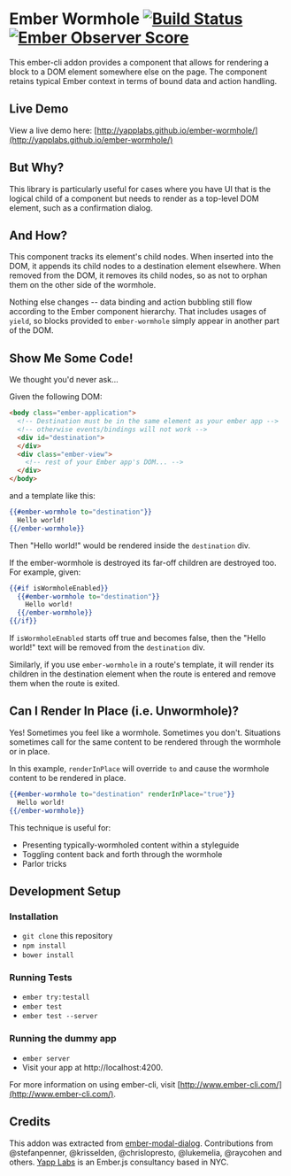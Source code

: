 # Ember Wormhole [![Build Status](https://travis-ci.org/yapplabs/ember-wormhole.svg?branch=master)](https://travis-ci.org/yapplabs/ember-wormhole) [![Ember Observer Score](http://emberobserver.com/badges/ember-wormhole.svg)](http://emberobserver.com/addons/ember-wormhole)

This ember-cli addon provides a component that allows for rendering a block 
to a DOM element somewhere else on the page. The component retains typical Ember 
context in terms of bound data and action handling.

## Live Demo

View a live demo here: [http://yapplabs.github.io/ember-wormhole/](http://yapplabs.github.io/ember-wormhole/)

## But Why?

This library is particularly useful for cases where you have UI that is the logical child of
a component but needs to render as a top-level DOM element, such as a confirmation dialog.

## And How?

This component tracks its element's child nodes. When inserted into the DOM, it appends 
its child nodes to a destination element elsewhere. When removed from the DOM, it
removes its child nodes, so as not to orphan them on the other side of the wormhole. 

Nothing else changes -- data binding  and action bubbling still flow according to 
the Ember component hierarchy. That includes usages of `yield`, so blocks provided 
to `ember-wormhole` simply appear in another part of the DOM.

## Show Me Some Code!

We thought you'd never ask...

Given the following DOM:

```html
<body class="ember-application">
  <!-- Destination must be in the same element as your ember app -->
  <!-- otherwise events/bindings will not work -->
  <div id="destination">
  </div>
  <div class="ember-view">
    <!-- rest of your Ember app's DOM... -->
  </div>
</body>
```

and a template like this:

```hbs
{{#ember-wormhole to="destination"}}
  Hello world!
{{/ember-wormhole}}
```

Then "Hello world!" would be rendered inside the `destination` div.

If the ember-wormhole is destroyed its far-off children are destroyed too.
For example, given:

```hbs
{{#if isWormholeEnabled}}
  {{#ember-wormhole to="destination"}}
    Hello world!
  {{/ember-wormhole}}
{{/if}}
```

If `isWormholeEnabled` starts off true and becomes false, then the "Hello
world!" text will be removed from the `destination` div.

Similarly, if you use `ember-wormhole` in a route's template, it will
render its children in the destination element when the route is entered
and remove them when the route is exited.

## Can I Render In Place (i.e. Unwormhole)?

Yes! Sometimes you feel like a wormhole. Sometimes you don't. Situations 
sometimes call for the same content to be rendered through the wormhole or in place.

In this example, `renderInPlace` will override `to` and cause the wormhole content to be rendered in place.

```hbs
{{#ember-wormhole to="destination" renderInPlace="true"}}
  Hello world!
{{/ember-wormhole}}
```

This technique is useful for:

- Presenting typically-wormholed content within a styleguide
- Toggling content back and forth through the wormhole
- Parlor tricks

## Development Setup

### Installation

* `git clone` this repository
* `npm install`
* `bower install`

### Running Tests

* `ember try:testall`
* `ember test`
* `ember test --server`

### Running the dummy app

* `ember server`
* Visit your app at http://localhost:4200.

For more information on using ember-cli, visit [http://www.ember-cli.com/](http://www.ember-cli.com/).

## Credits

This addon was extracted from [ember-modal-dialog](http://github.com/yapplabs/ember-modal-dialog).
Contributions from @stefanpenner, @krisselden, @chrislopresto, @lukemelia, @raycohen and
others. [Yapp Labs](http://yapplabs.com) is an Ember.js consultancy based in NYC.

